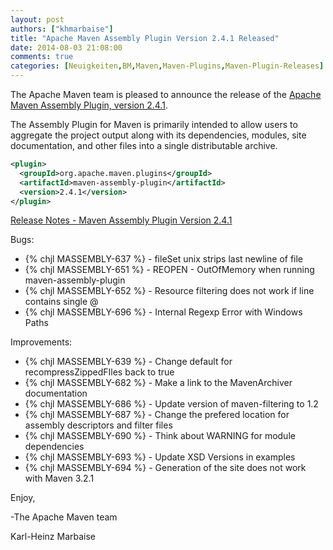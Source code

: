```yaml
---
layout: post
authors: ["khmarbaise"]
title: "Apache Maven Assembly Plugin Version 2.4.1 Released"
date: 2014-08-03 21:08:00
comments: true
categories: [Neuigkeiten,BM,Maven,Maven-Plugins,Maven-Plugin-Releases]
---
```

The Apache Maven team is pleased to announce the release of the 
[Apache Maven Assembly Plugin, version 2.4.1](http://maven.apache.org/plugins/maven-assembly-plugin).

The Assembly Plugin for Maven is primarily intended to allow users to aggregate
the project output along with its dependencies, modules, site documentation,
and other files into a single distributable archive.

``` xml
<plugin>
  <groupId>org.apache.maven.plugins</groupId>
  <artifactId>maven-assembly-plugin</artifactId>
  <version>2.4.1</version>
</plugin>
```
<!-- more -->

[Release Notes - Maven Assembly Plugin Version 2.4.1](http://jira.codehaus.org/secure/ReleaseNote.jspa?projectId=11126&version=20438)

Bugs:

 * {% chjl MASSEMBLY-637 %} - fileSet <lineEnding>unix</lineEnding> strips last newline of file
 * {% chjl MASSEMBLY-651 %} - REOPEN - OutOfMemory when running maven-assembly-plugin
 * {% chjl MASSEMBLY-652 %} - Resource filtering does not work if line contains single @
 * {% chjl MASSEMBLY-696 %} - Internal Regexp Error with Windows Paths

Improvements:

 * {% chjl MASSEMBLY-639 %} - Change default for recompressZippedFIles back to true
 * {% chjl MASSEMBLY-682 %} - Make a link to the MavenArchiver documentation
 * {% chjl MASSEMBLY-686 %} - Update version of maven-filtering to 1.2
 * {% chjl MASSEMBLY-687 %} - Change the prefered location for assembly descriptors and filter files
 * {% chjl MASSEMBLY-690 %} - Think about WARNING for module dependencies
 * {% chjl MASSEMBLY-693 %} - Update XSD Versions in examples
 * {% chjl MASSEMBLY-694 %} - Generation of the site does not work with Maven 3.2.1

Enjoy,

-The Apache Maven team

Karl-Heinz Marbaise

